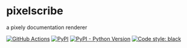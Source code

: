 # pixelscribe

a pixely documentation renderer

[![GitHub Actions](https://github.com/penguinencounter/pixelscribe/workflows/CI/badge.svg)](https://github.com/penguinencounter/pixelscribe/actions)
[![PyPI](https://img.shields.io/pypi/v/FIXME.svg)](https://pypi.org/project/FIXME/)
[![PyPI - Python Version](https://img.shields.io/pypi/pyversions/FIXME.svg)](https://pypi.org/project/FIXME/)
[![Code style: black](https://img.shields.io/badge/code%20style-black-000000.svg)](https://github.com/ambv/black)
